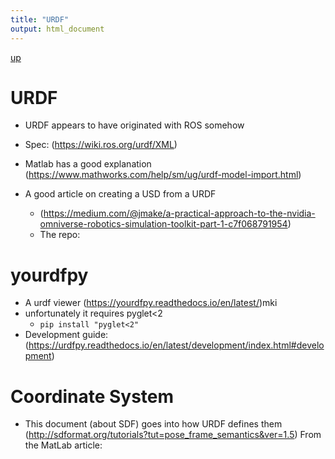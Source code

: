 ```yaml
---
title: "URDF"
output: html_document
---
```

[up](https://mikewise2718.github.io/markdowndocs/)

# URDF
- URDF appears to have originated with ROS somehow
- Spec: (https://wiki.ros.org/urdf/XML)
- Matlab has a good explanation (https://www.mathworks.com/help/sm/ug/urdf-model-import.html)


- A good article on creating a USD from a URDF
  - (https://medium.com/@jmake/a-practical-approach-to-the-nvidia-omniverse-robotics-simulation-toolkit-part-1-c7f068791954)
  - The repo:


# yourdfpy
- A urdf viewer (https://yourdfpy.readthedocs.io/en/latest/)mki
- unfortunately it requires pyglet<2
  - `pip install "pyglet<2"`
- Development guide: (https://urdfpy.readthedocs.io/en/latest/development/index.html#development)



# Coordinate System
- This document (about SDF) goes into how URDF defines them (http://sdformat.org/tutorials?tut=pose_frame_semantics&ver=1.5)
From the MatLab article:
```
```
